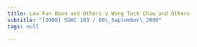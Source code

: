 ```yaml
---
title: Low Fun Boon and Others v Wong Teck Chow and Others
subtitle: "[2000] SGHC 183 / 06\_September\_2000"
tags: null

---
```


